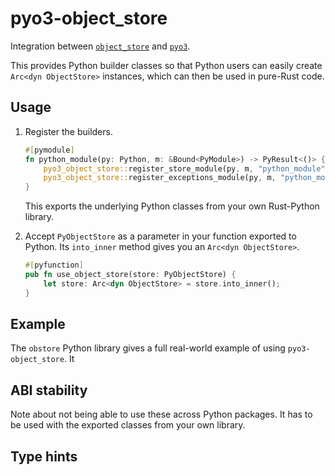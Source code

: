 # pyo3-object_store

Integration between [`object_store`](https://docs.rs/object_store) and [`pyo3`](https://github.com/PyO3/pyo3).

This provides Python builder classes so that Python users can easily create `Arc<dyn ObjectStore>` instances, which can then be used in pure-Rust code.

## Usage

1. Register the builders.

    ```rs
    #[pymodule]
    fn python_module(py: Python, m: &Bound<PyModule>) -> PyResult<()> {
        pyo3_object_store::register_store_module(py, m, "python_module")?;
        pyo3_object_store::register_exceptions_module(py, m, "python_module")?;
    }
    ```

    This exports the underlying Python classes from your own Rust-Python library.

2. Accept `PyObjectStore` as a parameter in your function exported to Python. Its `into_inner` method gives you an `Arc<dyn ObjectStore>`.

    ```rs
    #[pyfunction]
    pub fn use_object_store(store: PyObjectStore) {
        let store: Arc<dyn ObjectStore> = store.into_inner();
    }
    ```

## Example

The `obstore` Python library gives a full real-world example of using `pyo3-object_store`. It

## ABI stability

Note about not being able to use these across Python packages. It has to be used with the exported classes from your own library.

## Type hints

